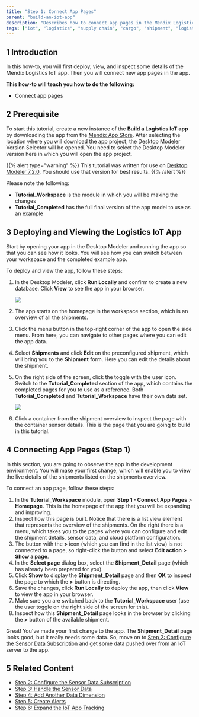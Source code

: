 ```yaml
---
title: "Step 1: Connect App Pages"
parent: "build-an-iot-app"
description: "Describes how to connect app pages in the Mendix Logistics IoT app."
tags: ["iot", "logistics", "supply chain", "cargo", "shipment", "logistics", "sensor"]
---
```


## 1 Introduction

In this how-to, you will first deploy, view, and inspect some details of the Mendix Logistics IoT app. Then you will connect new app pages in the app.

**This how-to will teach you how to do the following:**

* Connect app pages

## 2 Prerequisite

To start this tutorial, create a new instance of the **Build a Logistics IoT app** by downloading the app from the [Mendix App Store](https://appstore.home.mendix.com/link/app/53934/). After selecting the location where you will download the app project, the Desktop Modeler Version Selector will be opened. You need to select the Desktop Modeler version here in which you will open the app project.

{{% alert type="warning" %}}
This tutorial was written for use on [Desktop Modeler 7.2.0](https://appstore.home.mendix.com/link/modeler/7.2.0). You should use that version for best results.
{{% /alert %}}

Please note the following:

* **Tutorial_Workspace** is the module in which you will be making the changes
* **Tutorial_Completed** has the full final version of the app model to use as an example

## 3 Deploying and Viewing the Logistics IoT App

Start by opening your app in the Desktop Modeler and running the app so that you can see how it looks. You will see how you can switch between your workspace and the completed example app.

To deploy and view the app, follow these steps:

1. In the Desktop Modeler, click **Run Locally** and confirm to create a new database. Click **View** to see the app in your browser.

    ![](attachments/build-an-iot-app/deploy-and-view-blurred.png)

2. The app starts on the homepage in the workspace section, which is an overview of all the shipments.
3. Click the menu button in the top-right corner of the app to open the side menu. From here, you can navigate to other pages where you can edit the app data.
4. Select **Shipments** and click **Edit** on the preconfigured shipment, which will bring you to the **Shipment** form. Here you can edit the details about the shipment.
5. On the right side of the screen, click the toggle with the user icon. Switch to the **Tutorial_Completed** section of the app, which contains the completed pages for you to use as a reference. Both **Tutorial_Completed** and **Tutorial_Workspace** have their own data set.

    ![](attachments/build-an-iot-app/user-switcher.png)

6. Click a container from the shipment overview to inspect the page with the container sensor details. This is the page that you are going to build in this tutorial.

## 4 Connecting App Pages (Step 1)

In this section, you are going to observe the app in the development environment. You will make your first change, which will enable you to view the live details of the shipments listed on the shipments overview.

To connect an app page, follow these steps:

1. In the **Tutorial_Workspace** module, open **Step 1 - Connect App Pages** > **Homepage**. This is the homepage of the app that you will be expanding and improving.
2. Inspect how this page is built. Notice that there is a list view element that represents the overview of the shipments. On the right there is a menu, which takes you to the pages where you can configure and edit the shipment details, sensor data, and cloud platform configuration.
3. The button with the **>** icon (which you can find in the list view) is not connected to a page, so right-click the button and select **Edit action** > **Show a page**.
4. In the **Select page** dialog box, select the **Shipment_Detail** page (which has already been prepared for you).
5. Click **Show** to display the **Shipment_Detail** page and then **OK** to inspect the page to which the **>** button is directing.
6. Save the changes, click **Run Locally** to deploy the app, then click **View** to view the app in your browser.
7. Make sure you are switched back to the **Tutorial_Workspace** user (use the user toggle on the right side of the screen for this).
8. Inspect how this **Shipment_Detail** page looks in the browser by clicking the **>** button of the available shipment.

Great! You've made your first change to the app. The **Shipment_Detail** page looks good, but it really needs some data. So, move on to [Step 2: Configure the Sensor Data Subscription](build-an-iot-app-2) and get some data pushed over from an IoT server to the app.

## 5 Related Content

* [Step 2: Configure the Sensor Data Subscription](build-an-iot-app-2)
* [Step 3: Handle the Sensor Data](build-an-iot-app-3)
* [Step 4: Add Another Data Dimension](build-an-iot-app-4)
* [Step 5: Create Alerts](build-an-iot-app-5)
* [Step 6: Expand the IoT App Tracking](build-an-iot-app-6)
